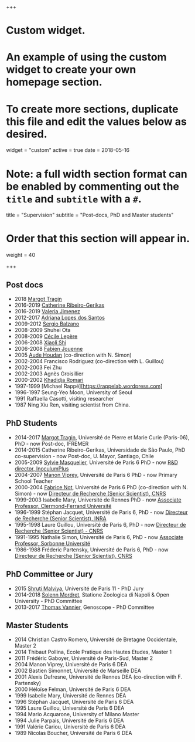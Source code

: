 +++
# Custom widget.
# An example of using the custom widget to create your own homepage section.
# To create more sections, duplicate this file and edit the values below as desired.
widget = "custom"
active = true
date = 2018-05-16

# Note: a full width section format can be enabled by commenting out the `title` and `subtitle` with a `#`.
title = "Supervision"
subtitle = "Post-docs, PhD and Master students"

# Order that this section will appear in.
weight = 40

+++

## Post docs

* 2018 [Margot Tragin](https://www.linkedin.com/in/margot-tragin-5a630aa4)
* 2016-2019 [Catherine Ribeiro-Gerikas](https://www.researchgate.net/profile/Catherine_Ribeiro)
* 2016-2019 [Valeria Jimenez](http://www.sb-roscoff.fr/en/jimenez-valeria/1910)
* 2012-2017 [Adriana Lopes dos Santos](https://www.researchgate.net/profile/Adriana_Lopes_Dos_Santos)
* 2009-2012 [Sergio Balzano](https://www.researchgate.net/profile/Sergio_Balzano)
* 2008-2009 Shuhei Ota
* 2008-2009 [Cécile Lepère](http://www.lmge.univ-bpclermont.fr/spip.php?article464)
* 2006-2008 [Xiaoli Shi](https://www.researchgate.net/profile/Xiaoli_Shi3)
* 2006-2008 [Fabien Jouenne](http://www.scrol.fr/fr)
* 2005 [Aude Houdan](https://www.linkedin.com/in/aude-houdan-fourmont-7409b94) (co-direction with N. Simon)
* 2002-2004 Francisco Rodriguez (co-direction with L. Guillou)
* 2002-2003 Fei Zhu
* 2002-2003 Agnès Groisillier
* 2000-2002 [Khadidja Romari](https://www.linkedin.com/in/khadidja-romari-phd-mba-4055713/)
* 1997-1999 [Michael Rappé][https://rappelab.wordpress.com]
* 1996-1997 Seung-Yeo Moon, University of Seoul
* 1991 Raffaella Casotti, visiting researcher
* 1987 Ning Xiu Ren, visiting scientist from China.


## PhD Students

* 2014-2017 [Margot Tragin](https://tel.archives-ouvertes.fr/tel-01720494), Université de Pierre et Marie Curie (Paris-06), PhD - now Post-doc, IFREMER
* 2014-2015 Catherine Ribeiro-Gerikas, Universidade de São Paulo, PhD co-supervision - now Post-doc, U. Mayor, Santiago, Chile
* 2005-2009 [Sylvie Masquelier](https://hal.sorbonne-universite.fr/tel-01111020/document), Université de Paris 6 PhD - now [R&D director, InoculumPlus](https://inoculumplus.eu/qui-sommes-nous/)
* 2004-2007 [Manon Viprey](https://www.theses.fr/2008PA066098), Université de Paris 6 PhD - now Primary School Teacher
* 2000-2004 [Fabrice Not](https://hal.sorbonne-universite.fr/tel-01111001/document), Université de Paris 6 PhD (co-direction with N. Simon) - now [Directeur de Recherche (Senior Scientist), CNRS](http://www.sb-roscoff.fr/fr/not-fabrice/192)
* 1999-2003 Isabelle Mary, Université de Rennes PhD - now [Associate Professor, Clermond-Ferrand Université](http://www.lmge.univ-bpclermont.fr/spip.php?article195)
* 1996-1999 Stéphan Jacquet, Université de Paris 6, PhD - now [Directeur de Recherche (Senior Scientist), INRA](https://www6.dijon.inra.fr/thonon/Infos-utiles/Le-personnel-de-la-station/CVs-du-personnel/Jacquet-Stephan)
* 1995-1998 Laure Guillou, Université de Paris 6, PhD - now  [Directeur de Recherche (Senior Scientist) - CNRS](http://www.sb-roscoff.fr/fr/guillou-laure/182)
* 1991-1995 Nathalie Simon, Université de Paris 6, PhD - now [Associate Professor, Sorbonne Université](http://www.sb-roscoff.fr/fr/simon-nathalie/198)
* 1986-1988 Fréderic Partensky, Université de Paris 6, PhD - now  [Directeur de Recherche (Senior Scientist), CNRS](http://www.sb-roscoff.fr/en/partensky-frederic/353)


## PhD Committee or Jury

* 2015 [Shruti Malviya](https://tel.archives-ouvertes.fr/tel-01340859/document), Université de Paris 11 - PhD Jury
* 2014-2018 [Solenn Mordret](http://oro.open.ac.uk/55552/1/Thesis_SolennMordret_June2018_corrected_final.pdf), Statione Zoologica di Napoli & Open University - PhD Committee
* 2013-2017 [Thomas Vannier](https://www.biblio.univ-evry.fr/theses/2017/2017SACLE002.pdf), Genoscope - PhD Committee


## Master Students

* 2014 Christian Castro Romero, Université de Bretagne Occidentale, Master 2
* 2014 Thibaut Pollina, Ecole Pratique des Hautes Etudes, Master 1
* 2011 Frédéric Gaboyer, Université de Paris-Sud, Master 2
* 2004 Manon Viprey, Université de Paris 6 DEA
* 2002 Bastien Simonnet, Université de Marseille DEA
* 2001 Alexis Dufresne, Université de Rennes DEA (co-direction with F. Partensky)
* 2000 Héloïse Felman, Université de Paris 6 DEA
* 1999 Isabelle Mary, Université de Rennes DEA
* 1996 Stéphan Jacquet, Université de Paris 6 DEA
* 1995 Laure Guillou, Université de Paris 6 DEA
* 1994 Mario Acquarone, University of Milano Master
* 1994 Julie Parpais, Université de Paris 6 DEA
* 1991 Valérie Cariou, Université de Paris 6 DEA
* 1989 Nicolas Boucher, Université de Paris 6 DEA
